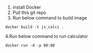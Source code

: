 1. install Docker
2. Pull this git repo
3. Run below command to build image
```
docker build -t js_calci .
```
4.Run below command to run calculator
```
docker run -d -p 80:80 
```
